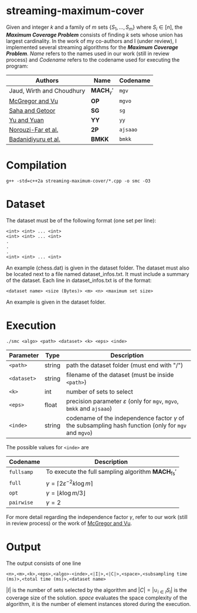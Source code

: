 # streaming-maximum-cover
Given and integer $k$ and a family of $m$ sets $\{S_1, \dots, S_m\}$ where $S_i \in [n]$, the ***Maximum Coverage Problem*** consists of finding $k$ sets whose union has largest cardinality. In the work of my co-authors and I (under review), I implemented several streaming algorithms for the ***Maximum Coverage Problem***. *Name* refers to the names used in our work (still in review process) and *Codename* refers to the codename used for executing the program:

| Authors | Name | Codename |
| - | - | - |
| Jaud, Wirth and Choudhury | $\mathbf{MACH}_\gamma'$ | ```mgv``` |
| [McGregor and Vu](https://link.springer.com/article/10.1007/s00224-018-9878-x) | $\mathbf{OP}$ | ```mgvo``` |
| [Saha and Getoor](https://epubs.siam.org/doi/10.1137/1.9781611972795.60) | $\mathbf{SG}$ | ```sg``` |
| [Yu and Yuan](https://epubs.siam.org/doi/10.1137/1.9781611972832.84) | $\mathbf{YY}$ | ```yy``` |
| [Norouzi-Far et al.](https://proceedings.mlr.press/v80/norouzi-fard18a.html) | $\mathbf{2P}$ | ```ajsaao``` |
| [Badanidiyuru et al.](https://dl.acm.org/doi/10.1145/2623330.2623637) | $\mathbf{BMKK}$ | ```bmkk``` |

# Compilation

```g++ -std=c++2a streaming-maximum-cover/*.cpp -o smc -O3```

# Dataset
The dataset must be of the following format (one set per line):
```
<int> <int> ... <int>
<int> <int> ... <int>
.
.
.
<int> <int> ... <int>
```
An example (chess.dat) is given in the dataset folder. The dataset must also be located next to a file named dataset_infos.txt. It must include a summary of the dataset. Each line in dataset_infos.txt is of the format:

```<dataset name> <size (Bytes)> <m> <n> <maximum set size>```

An example is given in the dataset folder.


# Execution
```./smc <algo> <path> <dataset> <k> <eps> <inde>```

| Parameter | Type | Description |
| - | - | - |
| ```<path>``` | string | path the dataset folder (must end with "/") |
| ```<dataset>```| string | filename of the dataset (must be inside ```<path>```) |
| ```<k>``` | int | number of sets to select |
| ```<eps>``` | float |  precision parameter $\varepsilon$ (only for ```mgv```, ```mgvo```, ```bmkk``` and ```ajsaao```) |
| ```<inde>``` | string | codename of the independence factor $\gamma$ of the subsampling hash function (only for ```mgv``` and ```mgvo```) |

The possible values for ```<inde>``` are 


| Codename | Description |
| - | - |
| ```fullsamp``` | To execute the full sampling algorithm $\mathbf{MACH}_\text{fs}'$ |
| ```full``` | $\gamma = \lceil 2 \varepsilon^{-2} k \log m \rceil$ |
| ```opt``` | $\gamma = \lfloor k \log m / 3\rfloor$ |
| ```pairwise``` | $\gamma = 2$ |

For more detail regarding the independence factor $\gamma$, refer to our work (still in review process) or the work of [McGregor and Vu](https://link.springer.com/article/10.1007/s00224-018-9878-x).


# Output
The output consists of one line

```<n>,<m>,<k>,<eps>,<algo>-<inde>,<|I|>,<|C|>,<space>,<subsampling time (ms)>,<total time (ms)>,<dataset name>```
    
$|I|$ is the number of sets selected by the algorithm and $|C| = |\cup_{i \in I} S_i|$ is the coverage size of the solution. *space* evaluates the space complexity of the algorithm, it is the number of element instances stored during the execution.
